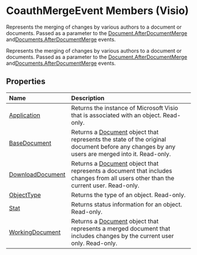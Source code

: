 
# CoauthMergeEvent Members (Visio)
Represents the merging of changes by various authors to a document or documents. Passed as a parameter to the [Document.AfterDocumentMerge](50658da5-592a-4d16-908f-c6abe3050f09.md) and[Documents.AfterDocumentMerge](cac0544d-77b9-b722-cfdb-e42475ce2558.md) events.

Represents the merging of changes by various authors to a document or documents. Passed as a parameter to the [Document.AfterDocumentMerge](50658da5-592a-4d16-908f-c6abe3050f09.md) and[Documents.AfterDocumentMerge](cac0544d-77b9-b722-cfdb-e42475ce2558.md) events.


## Properties



|**Name**|**Description**|
|:-----|:-----|
|[Application](8e8c8a31-aa25-b605-c1a7-56221bf29dbb.md)|Returns the instance of Microsoft Visio that is associated with an object. Read-only.|
|[BaseDocument](7ec09a85-6f51-685b-0c87-4b9eb3266773.md)|Returns a [Document](21640062-13a2-a2b2-7c61-7e707671207c.md) object that represents the state of the original document before any changes by any users are merged into it. Read-only.|
|[DownloadDocument](19239540-cd5a-13ea-3b26-282ac3676abd.md)|Returns a [Document](21640062-13a2-a2b2-7c61-7e707671207c.md) object that represents a document that includes changes from all users other than the current user. Read-only.|
|[ObjectType](01baa0c2-75b7-2713-9732-1e7a8a7b33aa.md)|Returns the type of an object. Read-only.|
|[Stat](d8a96b8e-36b5-c61f-8cea-76266f7eed39.md)|Returns status information for an object. Read-only.|
|[WorkingDocument](0f3c4358-0d63-df7f-12fe-7f378bacca86.md)|Returns a [Document](21640062-13a2-a2b2-7c61-7e707671207c.md) object that represents a merged document that includes changes by the current user only. Read-only.|
